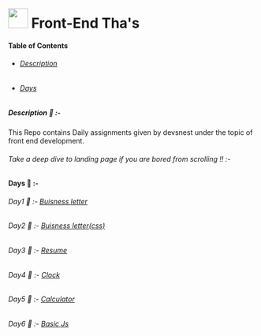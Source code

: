 # <img src="https://www.devsnest.in/static/media/logo.f1b45387.jpg" width="40"> Front-End Tha's 

#### Table of Contents  

* ######  [Description](#desc)  

* ###### [Days](#days)  

<a name="desc"/>

#####  Description 🦖 :-

This Repo contains Daily assignments given by devsnest under the topic of front end development.

###### Take a deep dive to landing page if you are bored from scrolling !! :-

#### Days 🥥 :-

###### Day1 🥇 :- [Buisness letter](https://github.com/kaushikvrudhula/Frontend-Tha/tree/master/Day-1)

###### Day2 🥇 :- [Buisness letter(css)](https://github.com/kaushikvrudhula/Frontend-Tha/tree/master/Day-2)

###### Day3 🥇 :- [Resume](https://github.com/kaushikvrudhula/Frontend-Tha/tree/master/Day-3)

###### Day4 🥇 :- [Clock](https://github.com/kaushikvrudhula/Frontend-Tha/tree/master/Day-4)

###### Day5 🥇 :- [Calculator](https://github.com/kaushikvrudhula/Frontend-Tha/tree/master/Day-5)

###### Day6 🥇 :- [Basic Js](https://github.com/kaushikvrudhula/Frontend-Tha/tree/master/Day-6)


